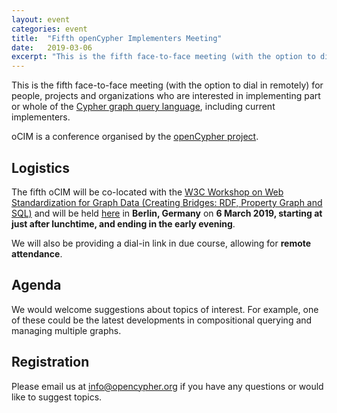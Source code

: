```yaml
---
layout: event
categories: event
title:  "Fifth openCypher Implementers Meeting"
date:   2019-03-06
excerpt: "This is the fifth face-to-face meeting (with the option to dial in remotely) for people, projects and organizations interested in participating in the openCypher project."
---
```

This is the fifth face-to-face meeting (with the option to dial in remotely) for people, projects and organizations who are interested in implementing part or whole of the [Cypher graph query language](https://neo4j.com/developer/cypher/), including current implementers.

oCIM is a conference organised by the [openCypher project](http://www.opencypher.org).

## Logistics

The fifth oCIM will be co-located with the [W3C Workshop on Web Standardization for Graph Data (Creating Bridges: RDF, Property Graph and SQL)](https://www.w3.org/Data/events/data-ws-2019/index.html) and will be held [here](https://www.w3.org/Data/events/data-ws-2019/cfp.html#location) in **Berlin, Germany** on **6 March 2019, starting at just after lunchtime, and ending in the early evening**.

We will also be providing a dial-in link in due course, allowing for **remote attendance**.

## Agenda 

We would welcome suggestions about topics of interest. 
For example, one of these could be the latest developments in compositional querying and managing multiple graphs. 

## Registration

Please email us at [info@opencypher.org](mailto:<info@opencypher.org>) if you have any questions or would like to suggest topics. 